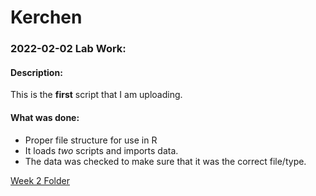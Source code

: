 # Kerchen

### 2022-02-02 Lab Work:
#### Description:
  This is the **first** script that I am uploading. 

#### What was done:
* Proper file structure for use in R
* It loads _two_ scripts and imports data. 
* The data was checked to make sure that it was the correct file/type.
  
[Week 2 Folder](https://github.com/Biol551-CSUN/Kerchen/tree/main/Week_02)

